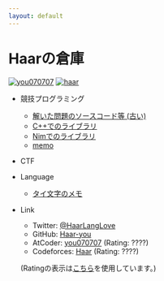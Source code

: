 ```yaml
---
layout: default
---
```


<script src="https://ajax.googleapis.com/ajax/libs/jquery/3.4.1/jquery.min.js"></script>
<script type="text/javascript" src="js/fetch_ratings.js"></script>

# Haarの倉庫
[![you070707](https://img.shields.io/endpoint?url=https%3A%2F%2Fatcoder-badges.now.sh%2Fapi%2Fatcoder%2Fjson%2Fyou070707)](https://atcoder.jp/users/you070707)
[![haar](https://img.shields.io/endpoint?url=https%3A%2F%2Fatcoder-badges.now.sh%2Fapi%2Fcodeforces%2Fjson%2Fhaar)](https://codeforces.com/profile/haar)

- 競技プログラミング
  - [解いた問題のソースコード等 (古い)](https://github.com/Haar-you/competitive_programming)
  - [C++でのライブラリ](https://haar-you.github.io/kyopro-lib/)
  - [Nimでのライブラリ](https://github.com/Haar-you/kyopro-lib-nim)
  - [memo](./kyopro)

- CTF

- Language
  - [タイ文字のメモ](https://haar-you.github.io/language/thai/thai_script/)

- Link
  - Twitter: [@HaarLangLove](https://twitter.com/HaarLangLove)
  - GitHub: [Haar-you](https://github.com/Haar-you)
  - AtCoder: [you070707](https://atcoder.jp/users/you070707) (Rating: <span id="atcoder-rating">????</span>)
  - Codeforces: [Haar](https://codeforces.com/profile/Haar) (Rating: <span id="codeforces-rating">????</span>)
  
  (Ratingの表示は[こちら](https://algon-320.hatenablog.com/entry/2019/04/06/011234)を使用しています。)



<script>
    fetch_ratings();
</script>
